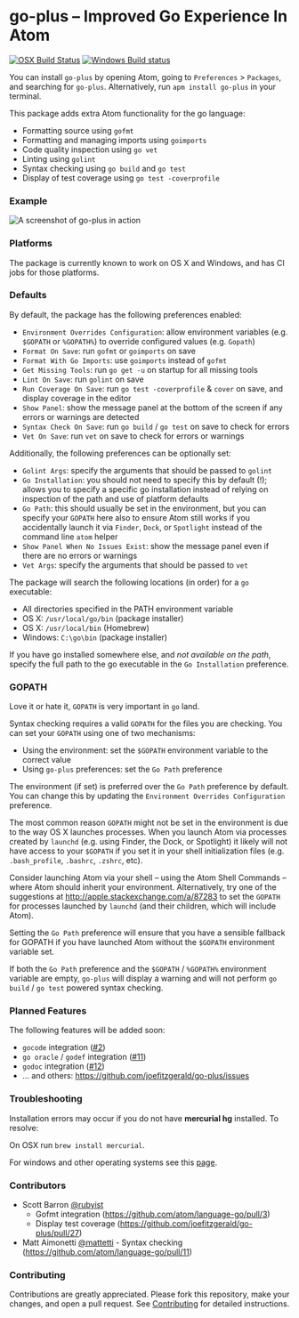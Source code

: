 # go-plus – Improved Go Experience In Atom

[![OSX Build Status](https://travis-ci.org/joefitzgerald/go-plus.svg?branch=master)](https://travis-ci.org/joefitzgerald/go-plus)
[![Windows Build status](https://ci.appveyor.com/api/projects/status/d0cekvaprt9wo1et)](https://ci.appveyor.com/project/joefitzgerald/go-plus)

You can install `go-plus` by opening Atom, going to `Preferences` > `Packages`, and searching for `go-plus`. Alternatively, run `apm install go-plus` in your terminal.

This package adds extra Atom functionality for the go language:

* Formatting source using `gofmt`
* Formatting and managing imports using `goimports`
* Code quality inspection using `go vet`
* Linting using `golint`
* Syntax checking using `go build` and `go test`
* Display of test coverage using `go test -coverprofile`

### Example

![A screenshot of go-plus in action](http://cl.ly/image/392z2L0f0E41/go-plus-example.gif)

### Platforms

The package is currently known to work on OS X and Windows, and has CI jobs for those platforms.

### Defaults

By default, the package has the following preferences enabled:

* `Environment Overrides Configuration`: allow environment variables (e.g. `$GOPATH` or `%GOPATH%`) to override configured values (e.g. `Gopath`)
* `Format On Save`: run `gofmt` or `goimports` on save
* `Format With Go Imports`: use `goimports` instead of `gofmt`
* `Get Missing Tools`: run `go get -u` on startup for all missing tools
* `Lint On Save`: run `golint` on save
* `Run Coverage On Save`: run `go test -coverprofile` & `cover` on save, and display coverage in the editor
* `Show Panel`: show the message panel at the bottom of the screen if any errors or warnings are detected
* `Syntax Check On Save`: run `go build` / `go test` on save to check for errors
* `Vet On Save`: run `vet` on save to check for errors or warnings

Additionally, the following preferences can be optionally set:

* `Golint Args`: specify the arguments that should be passed to `golint`
* `Go Installation`: you should not need to specify this by default (!); allows you to specify a specific go installation instead of relying on inspection of the path and use of platform defaults
* `Go Path`: this should usually be set in the environment, but you can specify your `GOPATH` here also to ensure Atom still works if you accidentally launch it via `Finder`, `Dock`, or `Spotlight` instead of the command line `atom` helper
* `Show Panel When No Issues Exist`: show the message panel even if there are no errors or warnings
* `Vet Args`: specify the arguments that should be passed to `vet`

The package will search the following locations (in order) for a `go` executable:

* All directories specified in the PATH environment variable
* OS X: `/usr/local/go/bin` (package installer)
* OS X: `/usr/local/bin` (Homebrew)
* Windows: `C:\go\bin` (package installer)

If you have go installed somewhere else, and *not available on the path*, specify the full path to the go executable in the `Go Installation` preference.

### GOPATH

Love it or hate it, `GOPATH` is very important in `go` land.

Syntax checking requires a valid `GOPATH` for the files you are checking. You
can set your `GOPATH` using one of two mechanisms:

* Using the environment: set the `$GOPATH` environment variable to the correct
  value
* Using `go-plus` preferences: set the `Go Path` preference

The environment (if set) is preferred over the `Go Path` preference by default.
You can change this by updating the `Environment Overrides Configuration`
preference.

The most common reason `GOPATH` might not be set in the environment is due to the
way OS X launches processes. When you launch Atom via processes created by
`launchd` (e.g. using Finder, the Dock, or Spotlight) it likely will not have
access to your `$GOPATH` if you set it in your shell initialization files (e.g.
`.bash_profile`, `.bashrc`, `.zshrc`, etc).

Consider launching Atom via your shell – using the Atom Shell Commands – where
Atom should inherit your environment. Alternatively, try one of the suggestions
at http://apple.stackexchange.com/a/87283 to set the `GOPATH` for processes
launched by `launchd` (and their children, which will include Atom).

Setting the `Go Path` preference will ensure that you have a sensible fallback
for GOPATH if you have launched Atom without the `$GOPATH` environment variable
set.

If both the `Go Path` preference and the `$GOPATH` / `%GOPATH%` environment variable are
empty, `go-plus` will display a warning and will not perform `go build` / `go
test` powered syntax checking.

### Planned Features

The following features will be added soon:

* `gocode` integration ([#2](https://github.com/joefitzgerald/go-plus/issues/2))
* `go oracle` / `godef` integration ([#11](https://github.com/joefitzgerald/go-plus/issues/11))
* `godoc` integration ([#12](https://github.com/joefitzgerald/go-plus/issues/12))
* ... and others: https://github.com/joefitzgerald/go-plus/issues
 

### Troubleshooting

Installation errors may occur if you do not have **mercurial hg** installed.    To resolve:

On OSX run `brew install mercurial`.

For windows and other operating systems see this [page](http://mercurial.selenic.com/wiki/Download).

### Contributors

* Scott Barron [@rubyist](https://github.com/rubyist)
    * Gofmt integration (https://github.com/atom/language-go/pull/3)
    * Display test coverage (https://github.com/joefitzgerald/go-plus/pull/27)
* Matt Aimonetti [@mattetti](https://github.com/mattetti) - Syntax checking (https://github.com/atom/language-go/pull/11)

### Contributing

Contributions are greatly appreciated. Please fork this repository, make your
changes, and open a pull request. See [Contributing](https://github.com/joefitzgerald/go-plus/wiki/Contributing) for detailed instructions.
